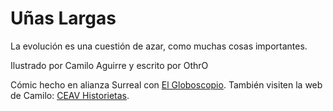 Uñas Largas
===

La evolución es una cuestión de azar, como muchas cosas importantes.

Ilustrado por Camilo Aguirre y escrito por OthrO

Cómic hecho en alianza Surreal con [El Globoscopio](http://www.elgloboscopio.com/).
También visiten la web de Camilo: [CEAV Historietas](http://ceavhistorietas.blogspot.com/).
